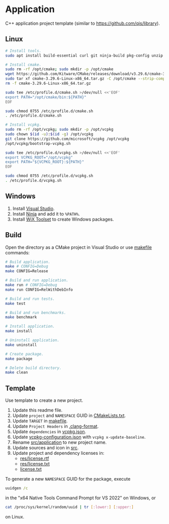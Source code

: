 # Application
C++ application project template (similar to <https://github.com/qis/library>).

## Linux
```sh
# Install tools.
sudo apt install build-essential curl git ninja-build pkg-config unzip wget zip

# Install cmake.
sudo rm -rf /opt/cmake; sudo mkdir -p /opt/cmake
wget https://github.com/Kitware/CMake/releases/download/v3.29.6/cmake-3.29.6-linux-x86_64.tar.gz
sudo tar xf cmake-3.29.6-Linux-x86_64.tar.gz -C /opt/cmake --strip-components=1
rm -f cmake-3.29.6-Linux-x86_64.tar.gz

sudo tee /etc/profile.d/cmake.sh >/dev/null <<'EOF'
export PATH="/opt/cmake/bin:${PATH}"
EOF

sudo chmod 0755 /etc/profile.d/cmake.sh
. /etc/profile.d/cmake.sh

# Install vcpkg.
sudo rm -rf /opt/vcpkg; sudo mkdir -p /opt/vcpkg
sudo chown $(id -u):$(id -g) /opt/vcpkg
git clone https://github.com/microsoft/vcpkg /opt/vcpkg
/opt/vcpkg/bootstrap-vcpkg.sh

sudo tee /etc/profile.d/vcpkg.sh >/dev/null <<'EOF'
export VCPKG_ROOT="/opt/vcpkg"
export PATH="${VCPKG_ROOT}:${PATH}"
EOF

sudo chmod 0755 /etc/profile.d/vcpkg.sh
. /etc/profile.d/vcpkg.sh
```

## Windows
1. Install [Visual Studio][vsc].
2. Install [Ninja][nbs] and add it to `%PATH%`.
3. Install [WiX Toolset][wix] to create Windows packages.

## Build
Open the directory as a CMake project in Visual Studio or use [makefile](makefile) commands:

```sh
# Build application.
make # CONFIG=Debug
make CONFIG=Release

# Build and run application.
make run # CONFIG=Debug
make run CONFIG=RelWithDebInfo

# Build and run tests.
make test

# Build and run benchmarks.
make benchmark

# Install application.
make install

# Uninstall application.
make uninstall

# Create package.
make package

# Delete build directory.
make clean
```

## Template
Use template to create a new project.

1. Update this readme file.
2. Update `project` and `NAMESPACE` GUID in [CMakeLists.txt](CMakeLists.txt).
3. Update `TARGET` in [makefile](makefile).
4. Update `Project Headers` in [.clang-format](.clang-format).
5. Update `dependencies` in [vcpkg.json](vcpkg.json).
6. Update [vcpkg-configuration.json](vcpkg-configuration.json) with `vcpkg x-update-baseline`.
7. Rename [src/application](src/application) to new project name.
8. Update sources and icon in [src](src).
9. Update project and dependency licenses in:
   - [res/license.rtf](res/license.rtf)
   - [res/license.txt](res/license.txt)
   - [license.txt](license.txt)

To generate a new `NAMESPACE` GUID for the package, execute

```cmd
uuidgen /c
```

in the "x64 Native Tools Command Prompt for VS 2022" on Windows, or

```sh
cat /proc/sys/kernel/random/uuid | tr [:lower:] [:upper:]
```

on Linux.

[vsc]: https://visualstudio.microsoft.com/vs/community
[nbs]: https://github.com/ninja-build/ninja/releases
[wix]: https://github.com/wixtoolset/wix3/releases
